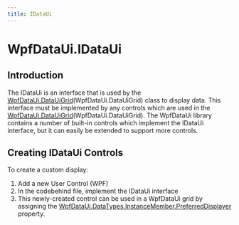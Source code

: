 ```yaml
---
title: IDataUi
---
```


# WpfDataUi.IDataUi

## Introduction

The IDataUi is an interface that is used by the [WpfDataUi.DataUiGrid](https://github.com/vchelaru/Gum/tree/8c293a405185cca0e819b810220de684b436daf9/docs/Gum%20Code%20Reference/WpfDataUi.DataUiGrid)\(WpfDataUi.DataUiGrid\) class to display data. This interface must be implemented by any controls which are used in the [WpfDataUi.DataUiGrid](https://github.com/vchelaru/Gum/tree/8c293a405185cca0e819b810220de684b436daf9/docs/Gum%20Code%20Reference/WpfDataUi.DataUiGrid)\(WpfDataUi.DataUiGrid\). The WpfDataUi library contains a number of built-in controls which implement the IDataUi interface, but it can easily be extended to support more controls.

## Creating IDataUi Controls

To create a custom display:

1. Add a new User Control \(WPF\)
2. In the codebehind file, implement the IDataUi interface
3. This newly-created control can be used in a WpfDataUi grid by assigning the [WpfDataUi.DataTypes.InstanceMember.PreferredDisplayer](https://github.com/vchelaru/Gum/tree/8c293a405185cca0e819b810220de684b436daf9/docs/Gum%20Code%20Reference/WpfDataUi.DataTypes.InstanceMember.PreferredDisplayer) property.

